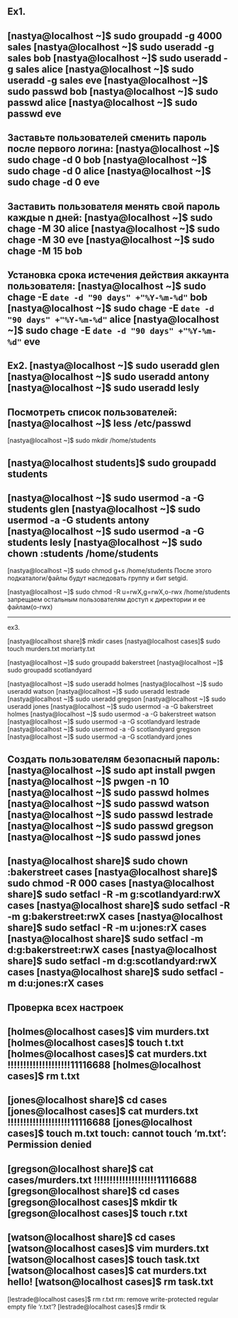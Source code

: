 Ex1.
----
[nastya@localhost ~]$ sudo groupadd -g 4000 sales
[nastya@localhost ~]$ sudo useradd -g sales bob
[nastya@localhost ~]$ sudo useradd -g sales alice
[nastya@localhost ~]$ sudo useradd -g sales eve
[nastya@localhost ~]$ sudo passwd bob
[nastya@localhost ~]$ sudo passwd alice
[nastya@localhost ~]$ sudo passwd eve
----------------------------------------------------------
Заставьте пользователей сменить пароль после первого логина:
[nastya@localhost ~]$ sudo chage -d 0 bob
[nastya@localhost ~]$ sudo chage -d 0 alice
[nastya@localhost ~]$ sudo chage -d 0 eve
--------------------------------------------
Заставить пользователя менять свой пароль каждые n дней:
[nastya@localhost ~]$ sudo chage -M 30 alice
[nastya@localhost ~]$ sudo chage -M 30 eve
[nastya@localhost ~]$ sudo chage -M 15 bob
--------------------------------------------
Установка срока истечения действия аккаунта пользователя:
[nastya@localhost ~]$ sudo chage -E `date -d "90 days" +"%Y-%m-%d"` bob
[nastya@localhost ~]$ sudo chage -E `date -d "90 days" +"%Y-%m-%d"` alice
[nastya@localhost ~]$ sudo chage -E `date -d "90 days" +"%Y-%m-%d"` eve
-----------------------------------


Ex2.
[nastya@localhost ~]$ sudo useradd glen
[nastya@localhost ~]$ sudo useradd antony
[nastya@localhost ~]$ sudo useradd lesly
---
Посмотреть список пользователей:
[nastya@localhost ~]$ less /etc/passwd
------
[nastya@localhost ~]$ sudo mkdir /home/students

[nastya@localhost students]$ sudo groupadd students
---
[nastya@localhost ~]$ sudo usermod -a -G students glen
[nastya@localhost ~]$ sudo usermod -a -G students antony
[nastya@localhost ~]$ sudo usermod -a -G students lesly
[nastya@localhost ~]$ sudo chown :students /home/students
--
[nastya@localhost ~]$ sudo chmod g+s /home/students
После этого подкаталоги/файлы будут наследовать группу и бит setgid.

[nastya@localhost ~]$ sudo chmod -R u=rwX,g=rwX,o-rwx /home/students 
запрещаем остальным пользователям доступ к директории и ее файлам(o-rwx)

---------------------------------
ex3.

[nastya@localhost share]$ mkdir cases
[nastya@localhost cases]$ sudo touch murders.txt moriarty.txt

[nastya@localhost ~]$ sudo groupadd bakerstreet
[nastya@localhost ~]$ sudo groupadd scotlandyard

[nastya@localhost ~]$ sudo useradd holmes
[nastya@localhost ~]$ sudo useradd watson
[nastya@localhost ~]$ sudo useradd lestrade
[nastya@localhost ~]$ sudo useradd gregson
[nastya@localhost ~]$ sudo useradd jones
[nastya@localhost ~]$ sudo usermod -a -G bakerstreet holmes
[nastya@localhost ~]$ sudo usermod -a -G bakerstreet watson
[nastya@localhost ~]$ sudo usermod -a -G scotlandyard lestrade
[nastya@localhost ~]$ sudo usermod -a -G scotlandyard gregson
[nastya@localhost ~]$ sudo usermod -a -G scotlandyard jones

Создать пользователям безопасный пароль:
[nastya@localhost ~]$ sudo apt install pwgen
[nastya@localhost ~]$ pwgen -n 10
[nastya@localhost ~]$ sudo passwd holmes
[nastya@localhost ~]$ sudo passwd watson
[nastya@localhost ~]$ sudo passwd lestrade
[nastya@localhost ~]$ sudo passwd gregson
[nastya@localhost ~]$ sudo passwd jones
--
[nastya@localhost share]$ sudo chown :bakerstreet cases
[nastya@localhost share]$ sudo chmod -R 000 cases
[nastya@localhost share]$ sudo setfacl -R -m g:scotlandyard:rwX cases
[nastya@localhost share]$ sudo setfacl -R -m g:bakerstreet:rwX cases
[nastya@localhost share]$ sudo setfacl -R -m u:jones:rX cases
[nastya@localhost share]$ sudo setfacl -m d:g:bakerstreet:rwX cases
[nastya@localhost share]$ sudo setfacl -m d:g:scotlandyard:rwX cases
[nastya@localhost share]$ sudo setfacl -m d:u:jones:rX cases
----------------

Проверка всех настроек
------------
[holmes@localhost cases]$ vim murders.txt
[holmes@localhost cases]$ touch t.txt
[holmes@localhost cases]$ cat murders.txt
!!!!!!!!!!!!!!!!!!!!11116688
[holmes@localhost cases]$ rm t.txt
----
[jones@localhost share]$ cd cases
[jones@localhost cases]$ cat murders.txt
!!!!!!!!!!!!!!!!!!!!11116688
[jones@localhost cases]$ touch m.txt
touch: cannot touch ‘m.txt’: Permission denied
--
[gregson@localhost share]$ cat cases/murders.txt
!!!!!!!!!!!!!!!!!!!!11116688
[gregson@localhost share]$ cd cases
[gregson@localhost cases]$ mkdir tk
[gregson@localhost cases]$ touch r.txt
----
[watson@localhost share]$ cd cases
[watson@localhost cases]$ vim murders.txt
[watson@localhost cases]$ touch task.txt
[watson@localhost cases]$ cat murders.txt
hello!
[watson@localhost cases]$ rm task.txt
---
[lestrade@localhost cases]$ rm r.txt
rm: remove write-protected regular empty file ‘r.txt’?
[lestrade@localhost cases]$ rmdir tk



